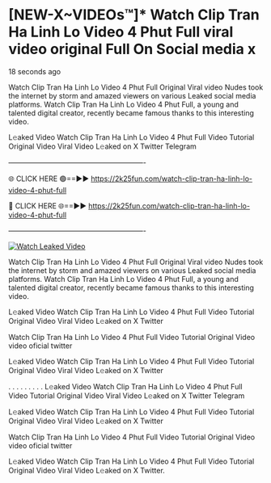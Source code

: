 # [NEW-X~VIDEOs™]* Watch Clip Tran Ha Linh Lo Video 4 Phut Full viral video original Full On Social media x

18 seconds ago

Watch Clip Tran Ha Linh Lo Video 4 Phut Full Original Viral video Nudes took the internet by storm and amazed viewers on various Leaked social media platforms. Watch Clip Tran Ha Linh Lo Video 4 Phut Full, a young and talented digital creator, recently became famous thanks to this interesting video.

L𝚎aked Video Watch Clip Tran Ha Linh Lo Video 4 Phut Full Video Tutorial Original Video Viral Video L𝚎aked on X Twitter Telegram

———————————————————-

🌐 CLICK HERE 🟢==►► https://2k25fun.com/watch-clip-tran-ha-linh-lo-video-4-phut-full

🔴 CLICK HERE 🌐==►► https://2k25fun.com/watch-clip-tran-ha-linh-lo-video-4-phut-full

———————————————————-

[![Watch Leaked Video](https://miro.medium.com/v2/resize:fit:828/format:webp/1*cilzJN44JGOrTw9NJCrNHA.gif "Watch Leaked Video")](https://2k25fun.com/watch-clip-tran-ha-linh-lo-video-4-phut-full)

Watch Clip Tran Ha Linh Lo Video 4 Phut Full Original Viral video Nudes took the internet by storm and amazed viewers on various Leaked social media platforms. Watch Clip Tran Ha Linh Lo Video 4 Phut Full, a young and talented digital creator, recently became famous thanks to this interesting video.

L𝚎aked Video Watch Clip Tran Ha Linh Lo Video 4 Phut Full Video Tutorial Original Video Viral Video L𝚎aked on X Twitter

Watch Clip Tran Ha Linh Lo Video 4 Phut Full Video Tutorial Original Video video oficial twitter

L𝚎aked Video Watch Clip Tran Ha Linh Lo Video 4 Phut Full Video Tutorial Original Video Viral Video L𝚎aked on X Twitter

. . . . . . . . . L𝚎aked Video Watch Clip Tran Ha Linh Lo Video 4 Phut Full Video Tutorial Original Video Viral Video L𝚎aked on X Twitter Telegram

L𝚎aked Video Watch Clip Tran Ha Linh Lo Video 4 Phut Full Video Tutorial Original Video Viral Video L𝚎aked on X Twitter

Watch Clip Tran Ha Linh Lo Video 4 Phut Full Video Tutorial Original Video video oficial twitter

L𝚎aked Video Watch Clip Tran Ha Linh Lo Video 4 Phut Full Video Tutorial Original Video Viral Video L𝚎aked on X Twitter.